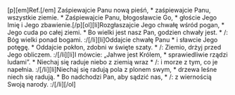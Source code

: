 [p][em]Ref.[/em] Zaśpiewajcie Panu nową pieśń, * zaśpiewajcie Panu, wszystkie ziemie. * Zaśpiewajcie Panu, błogosławcie Go, * głoście Jego Imię i Jego zbawienie.[/p][ol][li]Rozgłaszajcie Jego chwałę wśród pogan, * Jego cuda po całej ziemi. * Bo wielki jest nasz Pan, godzien chwały jest. * /: Bóg wielki ponad bogami. :/[/li][li]Oddajcie chwałę Panu * i sławcie Jego potęgę. * Oddajcie pokłon, zdobni w święte szaty. * /: Ziemio, drżyj przed Jego obliczem. :/[/li][li]I mówcie: „Jahwe jest Królem, * sprawiedliwie rządzi ludami”. * Niechaj się raduje niebo z ziemią wraz * /: i morze z tym, co je napełnia. :/[/li][li]Niechaj się radują pola z plonem swym, * drzewa leśne niech się radują. * Bo nadchodzi Pan, aby sądzić nas, * /: z wiernością Swoją narody. :/[/li][/ol]